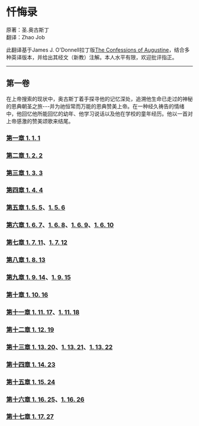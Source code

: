# 忏悔录
原著：圣.奥古斯丁  
翻译：Zhao Job

此翻译基于James J. O'Donnell拉丁版[The Confessions of Augustine](https://faculty.georgetown.edu/jod/conf)，结合多种英译版本，并给出其经文（新教）注解。本人水平有限，欢迎批评指正。

---

## 第一卷

在上帝搜索的现状中，奥古斯丁着手探寻他的记忆深处，追溯他生命已走过的神秘的恩典朝圣之旅---并为祂恒常而万能的恩典赞美上帝。在一种经久祷告的情绪中，他回忆他所能回忆的幼年、他学习说话以及他在学校的童年经历。他以一首对上帝感激的赞美颂歌来结尾。

### [第一章 1. 1. 1](https://zhao-bob.github.io/confession/book1/conf1.1.1)

### [第二章 1. 2. 2](https://zhao-bob.github.io/confession/book1/conf1.2.2)

### [第三章 1. 3. 3](https://zhao-bob.github.io/confession/book1/conf1.3.3)

### [第四章 1. 4. 4](https://zhao-bob.github.io/confession/book1/conf1.4.4)

### [第五章 1. 5. 5](https://zhao-bob.github.io/confession/book1/conf1.5.5)、[1. 5. 6](https://zhao-bob.github.io/confession/book1/conf1.5.6)

### [第六章 1. 6. 7](https://zhao-bob.github.io/confession/book1/conf1.6.7)、[1. 6. 8](https://zhao-bob.github.io/confession/book1/conf1.6.8)、[1. 6. 9](https://zhao-bob.github.io/confession/book1/conf1.6.9)、[1. 6. 10](https://zhao-bob.github.io/confession/book1/conf1.6.10)

### [第七章 1. 7. 11](https://zhao-bob.github.io/confession/book1/conf1.7.11)、[1. 7. 12](https://zhao-bob.github.io/confession/book1/conf1.7.12)

### [第八章 1. 8. 13](https://zhao-bob.github.io/confession/book1/conf1.8.13)

### [第九章 1. 9. 14](https://zhao-bob.github.io/confession/book1/conf1.9.14)、[1. 9. 15](https://zhao-bob.github.io/confession/book1/conf1.9.15)

### [第十章 1. 10. 16](https://zhao-bob.github.io/confession/book1/conf1.10.16)

### [第十一章 1. 11. 17](https://zhao-bob.github.io/confession/book1/conf1.11.17)、[1. 11. 18](https://zhao-bob.github.io/confession/book1/conf1.11.18)

### [第十二章 1. 12. 19](https://zhao-bob.github.io/confession/book1/conf1.12.19)

### [第十三章 1. 13. 20](https://zhao-bob.github.io/confession/book1/conf1.13.20)、[1. 13. 21](https://zhao-bob.github.io/confession/book1/conf1.13.21)、[1. 13. 22](https://zhao-bob.github.io/confession/book1/conf1.13.22)

### [第十四章 1. 14. 23](https://zhao-bob.github.io/confession/book1/conf1.14.23)

### [第十五章 1. 15. 24](https://zhao-bob.github.io/confession/book1/conf1.15.24)

### [第十六章 1. 16. 25](https://zhao-bob.github.io/confession/book1/conf1.16.25)、[1. 16. 26](https://zhao-bob.github.io/confession/book1/conf1.16.26)

### [第十七章 1. 17. 27](https://zhao-bob.github.io/confession/book1/conf1.17.27)